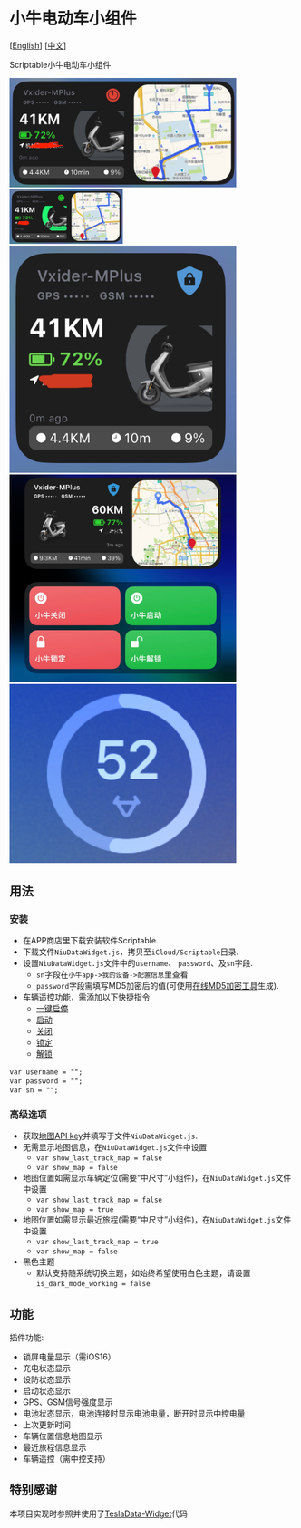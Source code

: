 # 小牛电动车小组件

[[English](README_EN.md)] [[中文](README.md)]

Scriptable小牛电动车小组件

<img src="screenshots/screen_001.png" width="400" />
<img src="screenshots/screen_002.png" width="200" />
<img src="screenshots/screen_003.jpeg" width="400" />
<img src="screenshots/screen_004.jpg" width="400" />
<img src="screenshots/screen_005.jpg" width="400" />

## 用法
### 安装

* 在APP商店里下载安装软件Scriptable.
* 下载文件`NiuDataWidget.js`，拷贝至`iCloud/Scriptable`目录.
* 设置`NiuDataWidget.js`文件中的`username`、 `password`、及`sn`字段.
    * `sn`字段在`小牛app->我的设备->配置信息`里查看
    * `password`字段需填写MD5加密后的值(可使用[在线MD5加密工具](https://www.md5hashgenerator.com)生成).
* 车辆遥控功能，需添加以下快捷指令
    * [一键启停](https://www.icloud.com/shortcuts/1c4369e67c5b43beb648c3a7ab10f65e)
    * [启动](https://www.icloud.com/shortcuts/25ea79d45bb84aa1a9b45a3c70ac61a6)
    * [关闭](https://www.icloud.com/shortcuts/77fb596c05214521a0faa687e3f113b2)
    * [锁定](https://www.icloud.com/shortcuts/003cff2ec216426da2275722a342d702)
    * [解锁](https://www.icloud.com/shortcuts/3f09f3a99f21421ca95fa479d9df849b)

```
var username = "";
var password = "";
var sn = "";
```

### 高级选项
* 获取[地图API key](https://developer.mapquest.com/)并填写于文件`NiuDataWidget.js`.
* 无需显示地图信息，在`NiuDataWidget.js`文件中设置
    * `var show_last_track_map = false`
    * `var show_map = false`
* 地图位置如需显示车辆定位(需要“中尺寸”小组件)，在`NiuDataWidget.js`文件中设置
    * `var show_last_track_map = false`
    * `var show_map = true`
* 地图位置如需显示最近旅程(需要“中尺寸”小组件)，在`NiuDataWidget.js`文件中设置
    * `var show_last_track_map = true`
    * `var show_map = false`
* 黑色主题
    * 默认支持随系统切换主题，如始终希望使用白色主题，请设置`is_dark_mode_working = false`

## 功能

插件功能:
* 锁屏电量显示（需iOS16）
* 充电状态显示
* 设防状态显示
* 启动状态显示
* GPS、GSM信号强度显示
* 电池状态显示，电池连接时显示电池电量，断开时显示中控电量
* 上次更新时间
* 车辆位置信息地图显示
* 最近旅程信息显示
* 车辆遥控（需中控支持）

## 特别感谢

本项目实现时参照并使用了[TeslaData-Widget](https://github.com/DrieStone/TeslaData-Widget)代码
